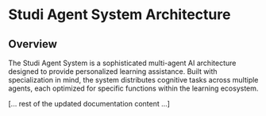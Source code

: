 # Studi Agent System Architecture

## Overview

The Studi Agent System is a sophisticated multi-agent AI architecture designed to provide personalized learning assistance. Built with specialization in mind, the system distributes cognitive tasks across multiple agents, each optimized for specific functions within the learning ecosystem.

[... rest of the updated documentation content ...]